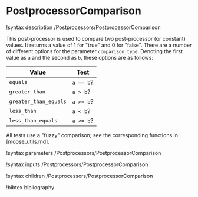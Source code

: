 # PostprocessorComparison

!syntax description /Postprocessors/PostprocessorComparison

This post-processor is used to compare two post-processor (or constant) values.
It returns a value of 1 for "true" and 0 for "false". There are a number of
different options for the parameter `comparison_type`. Denoting the first
value as `a` and the second as `b`, these options are as follows:

| Value                 | Test      |
|-----------------------|-----------|
| `equals`              | `a == b`? |
| `greater_than`        | `a > b`?  |
| `greater_than_equals` | `a >= b`? |
| `less_than`           | `a < b`?  |
| `less_than_equals`    | `a <= b`? |

All tests use a "fuzzy" comparison; see the corresponding functions in
[moose_utils.md].

!syntax parameters /Postprocessors/PostprocessorComparison

!syntax inputs /Postprocessors/PostprocessorComparison

!syntax children /Postprocessors/PostprocessorComparison

!bibtex bibliography
